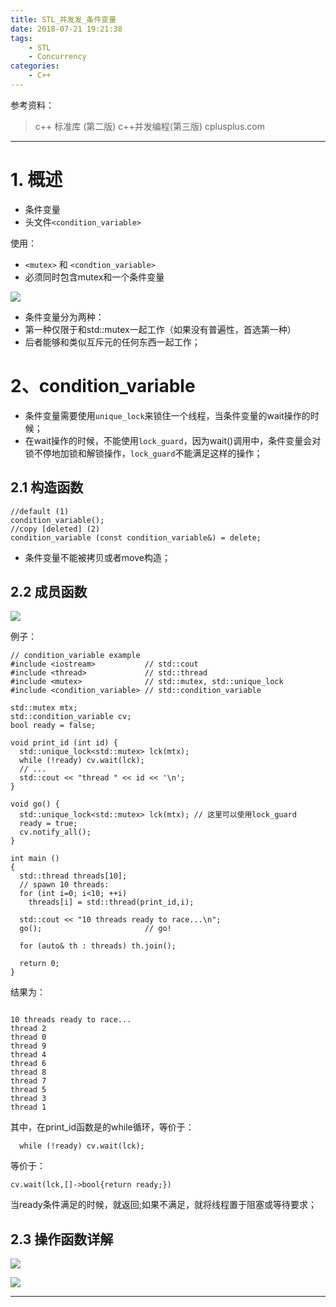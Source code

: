 ```yaml
---
title: STL_并发发_条件变量
date: 2018-07-21 19:21:38
tags:
	- STL
	- Concurrency
categories:
	- C++
---
```

参考资料：

> c++ 标准库 (第二版)
> c++并发编程(第三版)
> cplusplus.com
---
# 1. 概述
- 条件变量
- 头文件`<condition_variable>`

使用：
- `<mutex>` 和 `<condtion_variable>`
- 必须同时包含mutex和一个条件变量

![](https://upload-images.jianshu.io/upload_images/5361608-98e976b39dbdc9a8.png?imageMogr2/auto-orient/strip%7CimageView2/2/w/1240)

- 条件变量分为两种：
- 第一种仅限于和std::mutex一起工作（如果没有普遍性，首选第一种）
- 后者能够和类似互斥元的任何东西一起工作；


# 2、condition_variable

- 条件变量需要使用`unique_lock`来锁住一个线程，当条件变量的wait操作的时候；
- 在wait操作的时候，不能使用`lock_guard`，因为wait()调用中，条件变量会对锁不停地加锁和解锁操作，`lock_guard`不能满足这样的操作；

## 2.1 构造函数
```
//default (1)	
condition_variable();
//copy [deleted] (2)	
condition_variable (const condition_variable&) = delete;
```
- 条件变量不能被拷贝或者move构造；

## 2.2 成员函数

![](https://upload-images.jianshu.io/upload_images/5361608-2da74d06403c1937.png?imageMogr2/auto-orient/strip%7CimageView2/2/w/1240)

例子：
```
// condition_variable example
#include <iostream>           // std::cout
#include <thread>             // std::thread
#include <mutex>              // std::mutex, std::unique_lock
#include <condition_variable> // std::condition_variable

std::mutex mtx;
std::condition_variable cv;
bool ready = false;

void print_id (int id) {
  std::unique_lock<std::mutex> lck(mtx);
  while (!ready) cv.wait(lck);
  // ...
  std::cout << "thread " << id << '\n';
}

void go() {
  std::unique_lock<std::mutex> lck(mtx); // 这里可以使用lock_guard
  ready = true;
  cv.notify_all();
}

int main ()
{
  std::thread threads[10];
  // spawn 10 threads:
  for (int i=0; i<10; ++i)
    threads[i] = std::thread(print_id,i);

  std::cout << "10 threads ready to race...\n";
  go();                       // go!

  for (auto& th : threads) th.join();

  return 0;
}
```

结果为：

```

10 threads ready to race...
thread 2
thread 0
thread 9
thread 4
thread 6
thread 8
thread 7
thread 5
thread 3
thread 1
```

其中，在print_id函数是的while循环，等价于：
```
  while (!ready) cv.wait(lck);
```
等价于：

```
cv.wait(lck,[]->bool{return ready;}) 
```
当ready条件满足的时候，就返回;如果不满足，就将线程置于阻塞或等待要求；

## 2.3 操作函数详解

![](https://upload-images.jianshu.io/upload_images/5361608-58370de18c92d484.png?imageMogr2/auto-orient/strip%7CimageView2/2/w/1240)

![](https://upload-images.jianshu.io/upload_images/5361608-aa6192275617b65a.png?imageMogr2/auto-orient/strip%7CimageView2/2/w/1240)




---

